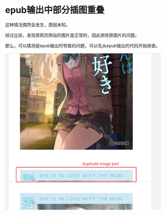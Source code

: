 # epub输出中部分插图重叠

这种情况偶然会发生，原因未知。

经过比较，发现原网页网站的图片是正常的，因此排除原图片的问题。

那么，可以猜测是epub输出时导致的问题，可以先从epub输出的代码开始排查。

![Snipaste_2022-08-22_14-31-08](assets/Snipaste_2022-08-22_14-31-08.png)

